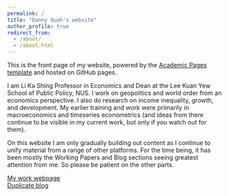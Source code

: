 ```yaml
---
permalink: /
title: "Danny Quah's website"
author_profile: true
redirect_from: 
  - /about/
  - /about.html
---
```


This is the front page of my website, powered by the [Academic Pages template](https://github.com/academicpages/academicpages.github.io) and hosted on GitHub pages.  

I am Li Ka Shing Professor in Economics and Dean at the Lee Kuan Yew School of Public Policy, NUS.  I work on geopolitics and world order from an economics perspective.  I also do research on income inequality, growth, and development.  My earlier training and work were primarily in macroeconomics and timeseries econometrics (and ideas from there continue to be visible in my current work, but only if you watch out for them).  

On this website I am only gradually building out content as I continue to unify material from a range of other platforms.  For the time being, it has been mostly the Working Papers and Blog sections seeing greatest attention from me.  So please be patient on the other parts.

[My work webpage](https://lkyspp.nus.edu.sg/our-people/faculty/danny-quah)  
[Duplicate blog](https://DannyQuah.substack.com/)  

